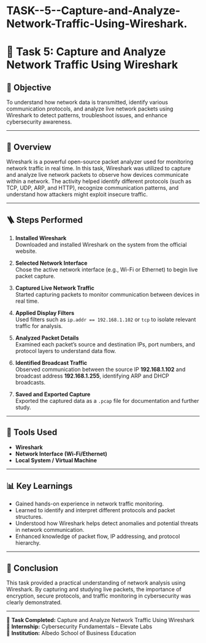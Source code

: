 # TASK--5--Capture-and-Analyze-Network-Traffic-Using-Wireshark.
# 🧩 Task 5: Capture and Analyze Network Traffic Using Wireshark

## 🎯 Objective
To understand how network data is transmitted, identify various communication protocols, and analyze live network packets using Wireshark to detect patterns, troubleshoot issues, and enhance cybersecurity awareness.

---

## 🧠 Overview
Wireshark is a powerful open-source packet analyzer used for monitoring network traffic in real time. In this task, Wireshark was utilized to capture and analyze live network packets to observe how devices communicate within a network. The activity helped identify different protocols (such as TCP, UDP, ARP, and HTTP), recognize communication patterns, and understand how attackers might exploit insecure traffic.

---

## 🪜 Steps Performed
1. **Installed Wireshark**  
   Downloaded and installed Wireshark on the system from the official website.

2. **Selected Network Interface**  
   Chose the active network interface (e.g., Wi-Fi or Ethernet) to begin live packet capture.

3. **Captured Live Network Traffic**  
   Started capturing packets to monitor communication between devices in real time.

4. **Applied Display Filters**  
   Used filters such as `ip.addr == 192.168.1.102` or `tcp` to isolate relevant traffic for analysis.

5. **Analyzed Packet Details**  
   Examined each packet’s source and destination IPs, port numbers, and protocol layers to understand data flow.

6. **Identified Broadcast Traffic**  
   Observed communication between the source IP **192.168.1.102** and broadcast address **192.168.1.255**, identifying ARP and DHCP broadcasts.

7. **Saved and Exported Capture**  
   Exported the captured data as a `.pcap` file for documentation and further study.

---

## 🧰 Tools Used
- **Wireshark**  
- **Network Interface (Wi-Fi/Ethernet)**  
- **Local System / Virtual Machine**

---

## 📊 Key Learnings
- Gained hands-on experience in network traffic monitoring.  
- Learned to identify and interpret different protocols and packet structures.  
- Understood how Wireshark helps detect anomalies and potential threats in network communication.  
- Enhanced knowledge of packet flow, IP addressing, and protocol hierarchy.

---

## 🧠 Conclusion
This task provided a practical understanding of network analysis using Wireshark. By capturing and studying live packets, the importance of encryption, secure protocols, and traffic monitoring in cybersecurity was clearly demonstrated.

---

📅 **Task Completed:** Capture and Analyze Network Traffic Using Wireshark  
👤 **Internship:** Cybersecurity Fundamentals – Elevate Labs  
🏫 **Institution:** Albedo School of Business Education
